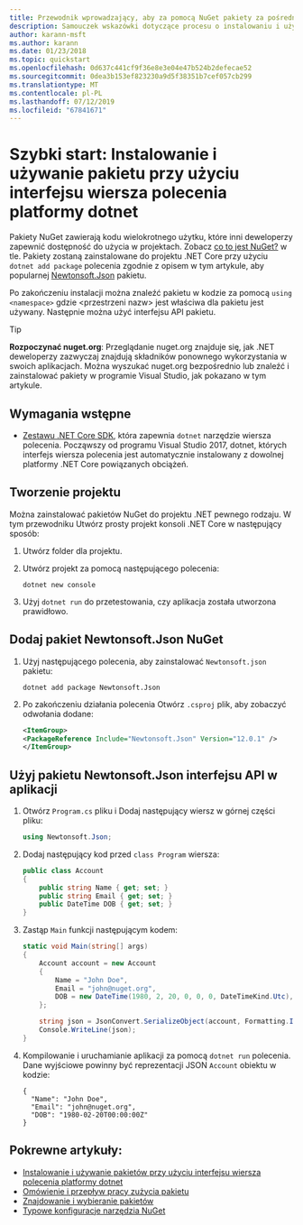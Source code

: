 ```yaml
---
title: Przewodnik wprowadzający, aby za pomocą NuGet pakiety za pośrednictwem interfejsu wiersza polecenia platformy dotnet
description: Samouczek wskazówki dotyczące procesu o instalowaniu i używaniu pakietu NuGet w projekcie platformy .NET Core.
author: karann-msft
ms.author: karann
ms.date: 01/23/2018
ms.topic: quickstart
ms.openlocfilehash: 0d637c441cf9f36e8e3e04e47b524b2defecae52
ms.sourcegitcommit: 0dea3b153ef823230a9d5f38351b7cef057cb299
ms.translationtype: MT
ms.contentlocale: pl-PL
ms.lasthandoff: 07/12/2019
ms.locfileid: "67841671"
---
```

# <a name="quickstart-install-and-use-a-package-using-the-dotnet-cli"></a>Szybki start: Instalowanie i używanie pakietu przy użyciu interfejsu wiersza polecenia platformy dotnet

Pakiety NuGet zawierają kodu wielokrotnego użytku, które inni deweloperzy zapewnić dostępność do użycia w projektach. Zobacz [co to jest NuGet?](../What-is-NuGet.md) w tle. Pakiety zostaną zainstalowane do projektu .NET Core przy użyciu `dotnet add package` polecenia zgodnie z opisem w tym artykule, aby popularnej [Newtonsoft.Json](https://www.nuget.org/packages/Newtonsoft.Json/) pakietu.

Po zakończeniu instalacji można znaleźć pakietu w kodzie za pomocą `using <namespace>` gdzie \<przestrzeni nazw\> jest właściwa dla pakietu jest używany. Następnie można użyć interfejsu API pakietu.

> [!Tip]
> **Rozpoczynać nuget.org**: Przeglądanie nuget.org znajduje się, jak .NET deweloperzy zazwyczaj znajdują składników ponownego wykorzystania w swoich aplikacjach. Można wyszukać nuget.org bezpośrednio lub znaleźć i zainstalować pakiety w programie Visual Studio, jak pokazano w tym artykule.

## <a name="prerequisites"></a>Wymagania wstępne

- [Zestawu .NET Core SDK](https://www.microsoft.com/net/download/), która zapewnia `dotnet` narzędzie wiersza polecenia. Począwszy od programu Visual Studio 2017, dotnet, których interfejs wiersza polecenia jest automatycznie instalowany z dowolnej platformy .NET Core powiązanych obciążeń.

## <a name="create-a-project"></a>Tworzenie projektu

Można zainstalować pakietów NuGet do projektu .NET pewnego rodzaju. W tym przewodniku Utwórz prosty projekt konsoli .NET Core w następujący sposób:

1. Utwórz folder dla projektu.

1. Utwórz projekt za pomocą następującego polecenia:

    ```cli
    dotnet new console
    ```

1. Użyj `dotnet run` do przetestowania, czy aplikacja została utworzona prawidłowo.

## <a name="add-the-newtonsoftjson-nuget-package"></a>Dodaj pakiet Newtonsoft.Json NuGet

1. Użyj następującego polecenia, aby zainstalować `Newtonsoft.json` pakietu:

    ```cli
    dotnet add package Newtonsoft.Json
    ```

2. Po zakończeniu działania polecenia Otwórz `.csproj` plik, aby zobaczyć odwołania dodane:

    ```xml
   <ItemGroup>
    <PackageReference Include="Newtonsoft.Json" Version="12.0.1" />
   </ItemGroup>
    ```

## <a name="use-the-newtonsoftjson-api-in-the-app"></a>Użyj pakietu Newtonsoft.Json interfejsu API w aplikacji

1. Otwórz `Program.cs` pliku i Dodaj następujący wiersz w górnej części pliku:

    ```cs
    using Newtonsoft.Json;
    ```

1. Dodaj następujący kod przed `class Program` wiersza:

    ```cs
    public class Account
    {
        public string Name { get; set; }
        public string Email { get; set; }
        public DateTime DOB { get; set; }
    }
    ```

1. Zastąp `Main` funkcji następującym kodem:

    ```cs
    static void Main(string[] args)
    {
        Account account = new Account
        {
            Name = "John Doe",
            Email = "john@nuget.org",
            DOB = new DateTime(1980, 2, 20, 0, 0, 0, DateTimeKind.Utc),
        };

        string json = JsonConvert.SerializeObject(account, Formatting.Indented);
        Console.WriteLine(json);
    }
    ```

1. Kompilowanie i uruchamianie aplikacji za pomocą `dotnet run` polecenia. Dane wyjściowe powinny być reprezentacji JSON `Account` obiektu w kodzie:

    ```output
    {
      "Name": "John Doe",
      "Email": "john@nuget.org",
      "DOB": "1980-02-20T00:00:00Z"
    }
    ```

## <a name="related-articles"></a>Pokrewne artykuły:

- [Instalowanie i używanie pakietów przy użyciu interfejsu wiersza polecenia platformy dotnet](../consume-packages/install-use-packages-dotnet-cli.md)
- [Omówienie i przepływ pracy zużycia pakietu](../consume-packages/overview-and-workflow.md)
- [Znajdowanie i wybieranie pakietów](../consume-packages/finding-and-choosing-packages.md)
- [Typowe konfiguracje narzędzia NuGet](../consume-packages/configuring-nuget-behavior.md)
